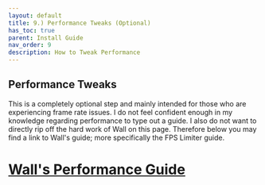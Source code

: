 ```yaml
---
layout: default
title: 9.) Performance Tweaks (Optional)
has_toc: true
parent: Install Guide
nav_order: 9
description: How to Tweak Performance
---
```


## **Performance Tweaks**
This is a completely optional step and mainly intended for those who are experiencing frame rate issues. I do not feel confident enough in my knowledge regarding performance to type out a guide. I also do not want to directly rip off the hard work of Wall on this page. Therefore below you may find a link to Wall's guide; more specifically the FPS Limiter guide.

# **[Wall's Performance Guide](https://wallsogb.github.io/FalloutNV-Performance-Guide/#RecommendedLimiters)**


